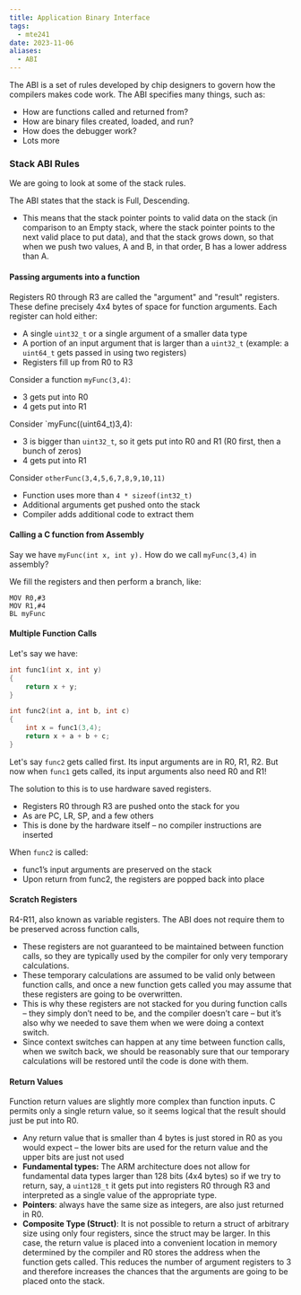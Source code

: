 ```yaml
---
title: Application Binary Interface
tags:
  - mte241
date: 2023-11-06
aliases:
  - ABI
---
```

The ABI is a set of rules developed by chip designers to govern how the compilers makes code work. The ABI specifies many things, such as:
- How are functions called and returned from?
- How are binary files created, loaded, and run? 
- How does the debugger work?
- Lots more

### Stack ABI Rules
We are going to look at some of the stack rules. 

The ABI states that the stack is Full, Descending. 
- This means that the stack pointer points to valid data on the stack (in comparison to an Empty stack, where the stack pointer points to the next valid place to put data), and that the stack grows down, so that when we push two values, A and B, in that order, B has a lower address than A.

#### Passing arguments into a function
Registers R0 through R3 are called the "argument" and "result" registers.
These define precisely 4x4 bytes of space for function arguments. Each register can hold either:
- A single `uint32_t` or a single argument of a smaller data type
- A portion of an input argument that is larger than a `uint32_t` (example: a `uint64_t` gets passed in using two registers)
- Registers fill up from R0 to R3

Consider a function `myFunc(3,4)`:
- 3 gets put into R0
- 4 gets put into R1

Consider `myFunc((uint64_t)3,4):
- 3 is bigger than `uint32_t`, so it gets put into R0 and R1 (R0 first, then a bunch of zeros)
- 4 gets put into R1

Consider `otherFunc(3,4,5,6,7,8,9,10,11)`
- Function uses more than `4 * sizeof(int32_t)`
- Additional arguments get pushed onto the stack
- Compiler adds additional code to extract them

#### Calling a C function from Assembly
Say we have `myFunc(int x, int y).` How do we call `myFunc(3,4)` in assembly?

We fill the registers and then perform a branch, like:
```assembly
MOV R0,#3
MOV R1,#4 
BL myFunc
```

#### Multiple Function Calls
Let's say we have:
```c
int func1(int x, int y) 
{ 
	return x + y; 
} 

int func2(int a, int b, int c) 
{ 
	int x = func1(3,4); 
	return x + a + b + c; 
}
```

Let's say `func2` gets called first. Its input arguments are in R0, R1, R2. But now when `func1` gets called, its input arguments also need R0 and R1!

The solution to this is to use hardware saved registers. 
- Registers R0 through R3 are pushed onto the stack for you
- As are PC, LR, SP, and a few others
- This is done by the hardware itself – no compiler instructions are inserted

When `func2` is called:
- func1’s input arguments are preserved on the stack
- Upon return from func2, the registers are popped back into place

#### Scratch Registers
R4-R11, also known as variable registers. The ABI does not require them to be preserved across function calls,
- These registers are not guaranteed to be maintained between function calls, so they are typically used by the compiler for only very temporary calculations. 
- These temporary calculations are assumed to be valid only between function calls, and once a new function gets called you may assume that these registers are going to be overwritten. 
- This is why these registers are not stacked for you during function calls – they simply don’t need to be, and the compiler doesn’t care – but it’s also why we needed to save them when we were doing a context switch. 
- Since context switches can happen at any time between function calls, when we switch back, we should be reasonably sure that our temporary calculations will be restored until the code is done with them.

#### Return Values
Function return values are slightly more complex than function inputs. C permits only a single return value, so it seems logical that the result should just be put into R0. 
- Any return value that is smaller than 4 bytes is just stored in R0 as you would expect – the lower bits are used for the return value and the upper bits are just not used 
- **Fundamental types:** The ARM architecture does not allow for fundamental data types larger than 128 bits (4x4 bytes) so if we try to return, say, a `uint128_t` it gets put into registers R0 through R3 and interpreted as a single value of the appropriate type. 
- **Pointers**: always have the same size as integers, are also just returned in R0. 
- **Composite Type (Struct)**: It is not possible to return a struct of arbitrary size using only four registers, since the struct may be larger. In this case, the return value is placed into a convenient location in memory determined by the compiler and R0 stores the address when the function gets called. This reduces the number of argument registers to 3 and therefore increases the chances that the arguments are going to be placed onto the stack. 